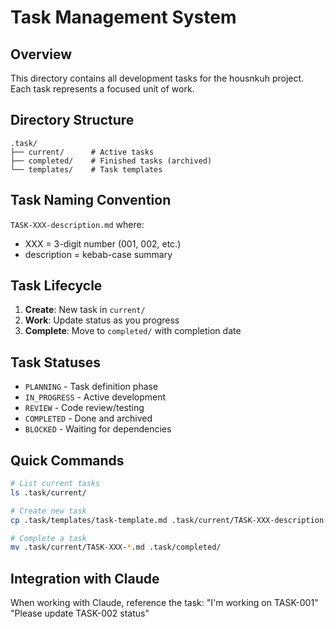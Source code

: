# Task Management System

## Overview
This directory contains all development tasks for the housnkuh project. Each task represents a focused unit of work.

## Directory Structure
```
.task/
├── current/      # Active tasks
├── completed/    # Finished tasks (archived)
└── templates/    # Task templates
```

## Task Naming Convention
`TASK-XXX-description.md` where:
- XXX = 3-digit number (001, 002, etc.)
- description = kebab-case summary

## Task Lifecycle
1. **Create**: New task in `current/`
2. **Work**: Update status as you progress
3. **Complete**: Move to `completed/` with completion date

## Task Statuses
- `PLANNING` - Task definition phase
- `IN_PROGRESS` - Active development
- `REVIEW` - Code review/testing
- `COMPLETED` - Done and archived
- `BLOCKED` - Waiting for dependencies

## Quick Commands
```bash
# List current tasks
ls .task/current/

# Create new task
cp .task/templates/task-template.md .task/current/TASK-XXX-description.md

# Complete a task
mv .task/current/TASK-XXX-*.md .task/completed/
```

## Integration with Claude
When working with Claude, reference the task:
"I'm working on TASK-001"
"Please update TASK-002 status"
